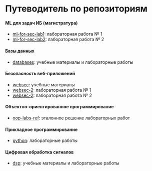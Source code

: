 # Путеводитель по репозиториям

#### ML для задач ИБ (магистратура)
- [ml-for-sec-lab1](ml-for-sec-lab1): лабораторная работа № 1
- [ml-for-sec-lab2](ml-for-sec-lab1): лабораторная работа № 2

#### Базы данных
- [databases](https://github.com/itsecd/databases): учебные материалы и лабораторные работы

#### Безопасность веб-приложений
- [websec](websec): учебные материалы
- [websec-2](websec-1): лабораторная работа № 1
- [websec-2](websec-2): лабораторная работа № 2

#### Объектно-ориентированное программирование
- [oop-labs-ref](oop-labs-ref): эталонное решение лабораторных работ

#### Прикладное программирование
- [python](python): лабораторные работы

#### Цифровая обработка сигналов
- [dsp](dsp): учебные материалы и лабораторные работы

